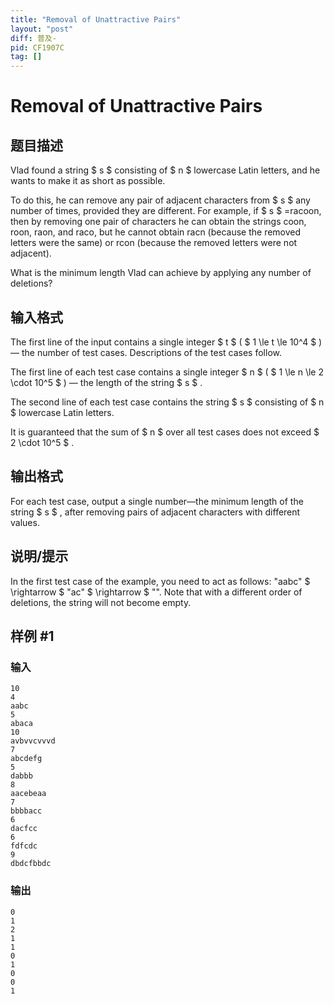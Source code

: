 ```yaml
---
title: "Removal of Unattractive Pairs"
layout: "post"
diff: 普及-
pid: CF1907C
tag: []
---
```


# Removal of Unattractive Pairs

## 题目描述

Vlad found a string $ s $ consisting of $ n $ lowercase Latin letters, and he wants to make it as short as possible.

To do this, he can remove any pair of adjacent characters from $ s $ any number of times, provided they are different. For example, if $ s $ =racoon, then by removing one pair of characters he can obtain the strings coon, roon, raon, and raco, but he cannot obtain racn (because the removed letters were the same) or rcon (because the removed letters were not adjacent).

What is the minimum length Vlad can achieve by applying any number of deletions?

## 输入格式

The first line of the input contains a single integer $ t $ ( $ 1 \le t \le 10^4 $ ) — the number of test cases. Descriptions of the test cases follow.

The first line of each test case contains a single integer $ n $ ( $ 1 \le n \le 2 \cdot 10^5 $ ) — the length of the string $ s $ .

The second line of each test case contains the string $ s $ consisting of $ n $ lowercase Latin letters.

It is guaranteed that the sum of $ n $ over all test cases does not exceed $ 2 \cdot 10^5 $ .

## 输出格式

For each test case, output a single number—the minimum length of the string $ s $ , after removing pairs of adjacent characters with different values.

## 说明/提示

In the first test case of the example, you need to act as follows: "aabc" $ \rightarrow $ "ac" $ \rightarrow $ "". Note that with a different order of deletions, the string will not become empty.

## 样例 #1

### 输入

```
10
4
aabc
5
abaca
10
avbvvcvvvd
7
abcdefg
5
dabbb
8
aacebeaa
7
bbbbacc
6
dacfcc
6
fdfcdc
9
dbdcfbbdc
```

### 输出

```
0
1
2
1
1
0
1
0
0
1
```

